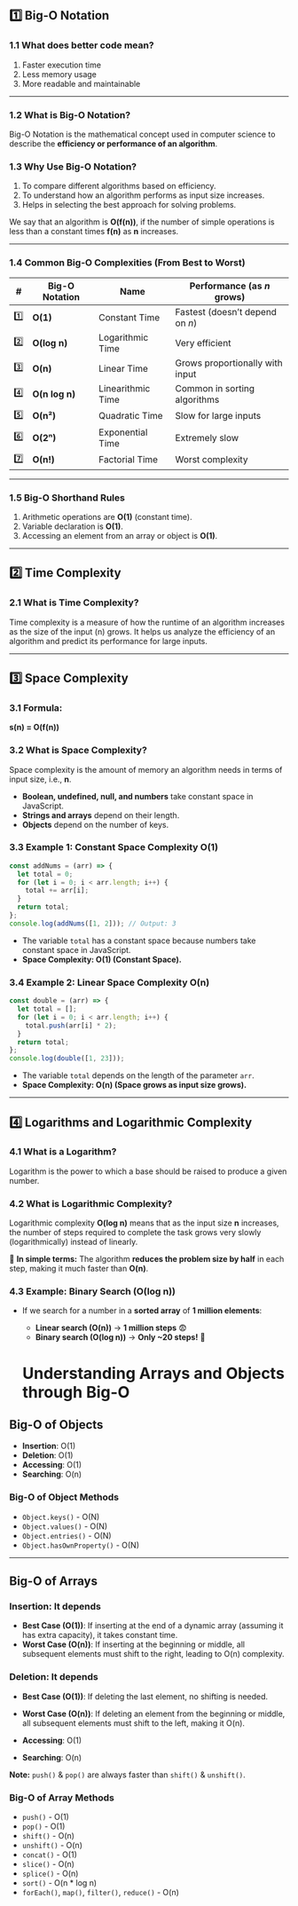 ## 1️⃣ Big-O Notation

### 1.1 What does better code mean?
1. Faster execution time
2. Less memory usage
3. More readable and maintainable

---

### 1.2 What is Big-O Notation?
Big-O Notation is the mathematical concept used in computer science to describe the **efficiency or performance of an algorithm**.

### 1.3 Why Use Big-O Notation?
1. To compare different algorithms based on efficiency.
2. To understand how an algorithm performs as input size increases.
3. Helps in selecting the best approach for solving problems.

We say that an algorithm is **O(f(n))**, if the number of simple operations is less than a constant times **f(n)** as **n** increases.

---

### 1.4 Common Big-O Complexities (From Best to Worst)

| #  | Big-O Notation | Name                 | Performance (as *n* grows) |
|----|---------------|---------------------|---------------------------|
| 1️⃣  | **O(1)**      | Constant Time       | Fastest (doesn’t depend on *n*) |
| 2️⃣  | **O(log n)**  | Logarithmic Time    | Very efficient |
| 3️⃣  | **O(n)**      | Linear Time         | Grows proportionally with input |
| 4️⃣  | **O(n log n)**| Linearithmic Time   | Common in sorting algorithms |
| 5️⃣  | **O(n²)**     | Quadratic Time      | Slow for large inputs |
| 6️⃣  | **O(2ⁿ)**     | Exponential Time    | Extremely slow |
| 7️⃣  | **O(n!)**     | Factorial Time      | Worst complexity |

---

### 1.5 Big-O Shorthand Rules
1. Arithmetic operations are **O(1)** (constant time).
2. Variable declaration is **O(1)**.
3. Accessing an element from an array or object is **O(1)**.

---

## 2️⃣ Time Complexity

### 2.1 What is Time Complexity?
Time complexity is a measure of how the runtime of an algorithm increases as the size of the input (n) grows.
It helps us analyze the efficiency of an algorithm and predict its performance for large inputs.

---

## 3️⃣ Space Complexity

### 3.1 Formula:
**s(n) = O(f(n))**

### 3.2 What is Space Complexity?
Space complexity is the amount of memory an algorithm needs in terms of input size, i.e., **n**.

- **Boolean, undefined, null, and numbers** take constant space in JavaScript.
- **Strings and arrays** depend on their length.
- **Objects** depend on the number of keys.

### 3.3 Example 1: Constant Space Complexity **O(1)**
```js
const addNums = (arr) => {
  let total = 0;
  for (let i = 0; i < arr.length; i++) {
    total += arr[i];
  }
  return total;
};
console.log(addNums([1, 2])); // Output: 3
```
- The variable `total` has a constant space because numbers take constant space in JavaScript.
- **Space Complexity: O(1) (Constant Space).**

### 3.4 Example 2: Linear Space Complexity **O(n)**
```js
const double = (arr) => {
  let total = [];
  for (let i = 0; i < arr.length; i++) {
    total.push(arr[i] * 2);
  }
  return total;
};
console.log(double([1, 23]));
```
- The variable `total` depends on the length of the parameter `arr`.
- **Space Complexity: O(n) (Space grows as input size grows).**

---

## 4️⃣ Logarithms and Logarithmic Complexity

### 4.1 What is a Logarithm?
Logarithm is the power to which a base should be raised to produce a given number.

### 4.2 What is Logarithmic Complexity?
Logarithmic complexity **O(log n)** means that as the input size **n** increases, the number of steps required to complete the task grows very slowly (logarithmically) instead of linearly.

🔹 **In simple terms:** The algorithm **reduces the problem size by half** in each step, making it much faster than **O(n)**.

### 4.3 Example: **Binary Search** (O(log n))
- If we search for a number in a **sorted array** of **1 million elements**:
  - **Linear search (O(n))** → **1 million steps** 😨
  - **Binary search (O(log n))** → **Only ~20 steps!** 🚀




  # Understanding Arrays and Objects through Big-O

## Big-O of Objects

- **Insertion**: O(1)
- **Deletion**: O(1)
- **Accessing**: O(1)
- **Searching**: O(n)

### Big-O of Object Methods
- `Object.keys()` - O(N)
- `Object.values()` - O(N)
- `Object.entries()` - O(N)
- `Object.hasOwnProperty()` - O(N)

---

## Big-O of Arrays

### Insertion: It depends
- **Best Case (O(1))**: If inserting at the end of a dynamic array (assuming it has extra capacity), it takes constant time.
- **Worst Case (O(n))**: If inserting at the beginning or middle, all subsequent elements must shift to the right, leading to O(n) complexity.

### Deletion: It depends
- **Best Case (O(1))**: If deleting the last element, no shifting is needed.
- **Worst Case (O(n))**: If deleting an element from the beginning or middle, all subsequent elements must shift to the left, making it O(n).

- **Accessing**: O(1)
- **Searching**: O(n)

**Note:** `push()` & `pop()` are always faster than `shift()` & `unshift()`.

### Big-O of Array Methods
- `push()` - O(1)
- `pop()` - O(1)
- `shift()` - O(n)
- `unshift()` - O(n)
- `concat()` - O(1)
- `slice()` - O(n)
- `splice()` - O(n)
- `sort()` - O(n * log n)
- `forEach()`, `map()`, `filter()`, `reduce()` - O(n)